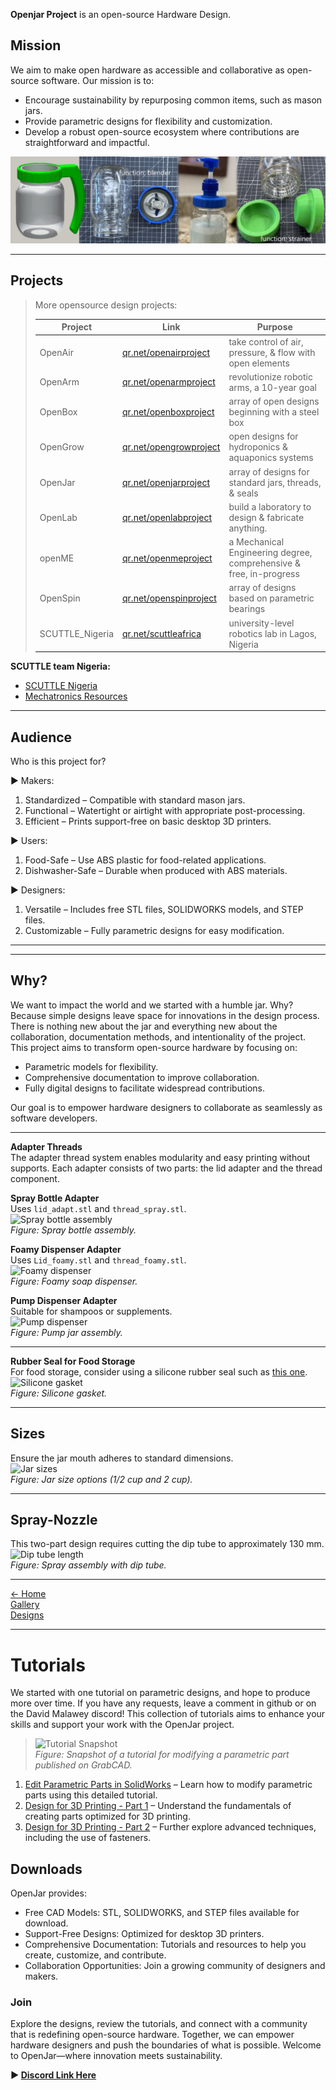**Openjar Project** is an open-source Hardware Design.

## Mission  
We aim to make open hardware as accessible and collaborative as open-source software. Our mission is to:  
- Encourage sustainability by repurposing common items, such as mason jars.  
- Provide parametric designs for flexibility and customization.  
- Develop a robust open-source ecosystem where contributions are straightforward and impactful.

![banner image](img/banner2.jpg)

---

## Projects
>
> More opensource design projects:
>
> | Project | Link | Purpose | 
> | --------- | ----- | ----------- | 
> | OpenAir | [qr.net/openairproject](https://qr.net/openairproject) | take control of air, pressure, & flow with open elements | 
> | OpenArm | [qr.net/openarmproject](https://qr.net/openarmproject) | revolutionize robotic arms, a 10-year goal | 
> | OpenBox | [qr.net/openboxproject](https://qr.net/openboxproject) | array of open designs beginning with a steel box | 
> | OpenGrow | [qr.net/opengrowproject](https://qr.net/opengrowproject) | open designs for hydroponics & aquaponics systems | 
> | OpenJar | [qr.net/openjarproject](https://qr.net/openjarproject) | array of designs for standard jars, threads, & seals |
 > | OpenLab | [qr.net/openlabproject](https://qr.net/openlabproject) | build a laboratory to design & fabricate anything. |
> | openME | [qr.net/openmeproject](https://qr.net/openmeproject) | a Mechanical Engineering degree, comprehensive & free, in-progress | 
> | OpenSpin | [qr.net/openspinproject](https://qr.net/openspinproject) | array of designs based on parametric bearings | 
> | SCUTTLE_Nigeria | [qr.net/scuttleafrica](https://qr.net/scuttleafrica) | university-level robotics lab in Lagos, Nigeria |
>
>


**SCUTTLE team Nigeria:**
- [SCUTTLE Nigeria](https://bit.ly/scuttleNigeria1)  
- [Mechatronics Resources](https://bit.ly/openmechatronics)

---

## Audience
Who is this project for?  

► Makers:
1. Standardized – Compatible with standard mason jars.  
2. Functional – Watertight or airtight with appropriate post-processing.  
3. Efficient – Prints support-free on basic desktop 3D printers.

► Users:
1. Food-Safe – Use ABS plastic for food-related applications.  
2. Dishwasher-Safe – Durable when produced with ABS materials.

► Designers:
1. Versatile – Includes free STL files, SOLIDWORKS models, and STEP files.  
2. Customizable – Fully parametric designs for easy modification.

---



---

## Why?
We want to impact the world and we started with a humble jar.  Why?  Because simple designs leave space for innovations in the design process.  There is nothing new about the jar and everything new about the collaboration, documentation methods, and intentionality of the project.
This project aims to transform open-source hardware by focusing on:  
- Parametric models for flexibility.  
- Comprehensive documentation to improve collaboration.  
- Fully digital designs to facilitate widespread contributions.

Our goal is to empower hardware designers to collaborate as seamlessly as software developers.

---

**Adapter Threads**  
The adapter thread system enables modularity and easy printing without supports. Each adapter consists of two parts: the lid adapter and the thread component.

**Spray Bottle Adapter**  
Uses `lid_adapt.stl` and `thread_spray.stl`.  
![Spray bottle assembly](https://d2t1xqejof9utc.cloudfront.net/screenshots/pics/5d5ee6d4e2c91ff5ddf7f72ecf03dda1/large.jpg ':class=image-50 center')  
*Figure: Spray bottle assembly.*

**Foamy Dispenser Adapter**  
Uses `Lid_foamy.stl` and `thread_foamy.stl`.  
![Foamy dispenser](https://d2t1xqejof9utc.cloudfront.net/screenshots/pics/0e301b40c55337cb42571cf4b019824a/large.jpg ':class=image-50 center')  
*Figure: Foamy soap dispenser.*

**Pump Dispenser Adapter**  
Suitable for shampoos or supplements.  
![Pump dispenser](img/img_pumpJar.jpg ':class=image-50 center')  
*Figure: Pump jar assembly.*

---

**Rubber Seal for Food Storage**  
For food storage, consider using a silicone rubber seal such as [this one](https://www.amazon.com/gp/product/B07TY28LZV).  
![Silicone gasket](https://d2t1xqejof9utc.cloudfront.net/screenshots/pics/4ef7b5d7b7dfd6a7d94dbe8c128466e2/large.jpg ':class=image-50 center')  
*Figure: Silicone gasket.*

---

## Sizes  
Ensure the jar mouth adheres to standard dimensions.  
![Jar sizes](img/img_jarSizes.jpg ':class=image-50 center')  
*Figure: Jar size options (1/2 cup and 2 cup).*

---

## Spray-Nozzle
This two-part design requires cutting the dip tube to approximately 130 mm.  
![Dip tube length](https://d2t1xqejof9utc.cloudfront.net/screenshots/pics/1789e0103e3ff3923c5b252176b52948/original.jpg ':class=image-50 center')  
*Figure: Spray assembly with dip tube.*

---

[← Home](home.md)  
[Gallery](topic_gallery.md)  
[Designs](designs.md)

---

# Tutorials

We started with one tutorial on parametric designs, and hope to produce more over time.  If you have any requests, leave a comment in github or on the David Malawey discord!  This collection of tutorials aims to enhance your skills and support your work with the OpenJar project.

>
> ![Tutorial Snapshot](https://d2t1xqejof9utc.cloudfront.net/pictures/files/245626/original.png?1683986640 ':class=image-50 center')  
> *Figure: Snapshot of a tutorial for modifying a parametric part published on GrabCAD.*
>

1. [Edit Parametric Parts in SolidWorks](https://grabcad.com/tutorials/how-to-edit-parametric-parts-solidworks) – Learn how to modify parametric parts using this detailed tutorial.
2. [Design for 3D Printing - Part 1](https://youtu.be/HYnm2MD0Nks) – Understand the fundamentals of creating parts optimized for 3D printing.
3. [Design for 3D Printing - Part 2](https://youtu.be/LMyhFwJscI0) – Further explore advanced techniques, including the use of fasteners.

## Downloads  
OpenJar provides:  
- Free CAD Models: STL, SOLIDWORKS, and STEP files available for download.  
- Support-Free Designs: Optimized for desktop 3D printers.  
- Comprehensive Documentation: Tutorials and resources to help you create, customize, and contribute.  
- Collaboration Opportunities: Join a growing community of designers and makers.

### Join
Explore the designs, review the tutorials, and connect with a community that is redefining open-source hardware. Together, we can empower hardware designers and push the boundaries of what is possible. Welcome to OpenJar—where innovation meets sustainability.

**► [Discord Link Here](https://discord.gg/Napn9mhd43)**
